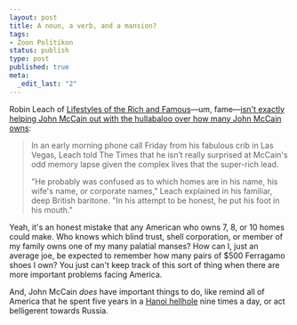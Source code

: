 ```yaml
--- 
layout: post
title: A noun, a verb, and a mansion?
tags: 
- Zoon Politikon
status: publish
type: post
published: true
meta: 
  _edit_last: "2"
---
```

Robin Leach of <a href="http://en.wikipedia.org/wiki/Lifestyles_of_the_Rich_and_Famous">Lifestyles of the Rich and Famous</a>—um, fame—<a href="http://latimesblogs.latimes.com/washington/2008/08/robin-leach-on.html">isn't exactly helping John McCain out with the hullabaloo over how many John McCain owns</a>:
<blockquote>In an early morning phone call Friday from his fabulous crib in Las Vegas, Leach told The Times that he isn’t really surprised at McCain's odd memory lapse given the complex lives that the super-rich lead.

"He probably was confused as to which homes are in his name, his wife's name, or corporate names," Leach explained in his familiar, deep British baritone. "In his attempt to be honest, he put his foot in his mouth."</blockquote>
Yeah, it's an honest mistake that any American who owns 7, 8, or 10 homes could make. Who knows which blind trust, shell corporation, or member of my family owns one of my many palatial manses? How can I, just an average joe, be expected to remember how many pairs of $500 Ferragamo shoes I own? You just can't keep track of this sort of thing when there are more important problems facing America.

And, John McCain <em>does</em> have important things to do, like remind all of America that he spent five years in a <a href="http://www.youtube.com/watch?v=RKuDYbnXBJQ">Hanoi hellhole</a> nine times a day, or act belligerent towards Russia.

